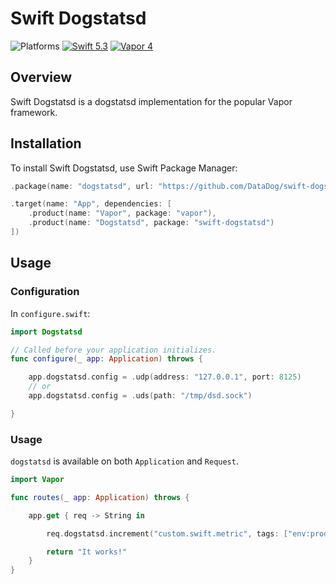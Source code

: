 # Swift Dogstatsd
![Platforms](https://img.shields.io/badge/platforms-macOS%2010.15%20|%20Ubuntu%2016.04%20LTS-ff0000.svg?style=flat)
[![Swift 5.3](https://img.shields.io/badge/swift-5.3-orange.svg?style=flat)](http://swift.org)
[![Vapor 4](https://img.shields.io/badge/vapor-4.0-blue.svg?style=flat)](https://vapor.codes)

## Overview

Swift Dogstatsd is a dogstatsd implementation for the popular Vapor framework. 


## Installation
To install Swift Dogstatsd, use Swift Package Manager:

```swift
.package(name: "dogstatsd", url: "https://github.com/DataDog/swift-dogstatsd.git", from: "1.0.0")),

.target(name: "App", dependencies: [
    .product(name: "Vapor", package: "vapor"),
    .product(name: "Dogstatsd", package: "swift-dogstatsd")
])
```

## Usage

### Configuration

In `configure.swift`:

```swift
import Dogstatsd

// Called before your application initializes.
func configure(_ app: Application) throws {

    app.dogstatsd.config = .udp(address: "127.0.0.1", port: 8125)
    // or 
    app.dogstatsd.config = .uds(path: "/tmp/dsd.sock")

}
```

### Usage

`dogstatsd` is available on both `Application` and `Request`.

```swift
import Vapor

func routes(_ app: Application) throws {

    app.get { req -> String in

        req.dogstatsd.increment("custom.swift.metric", tags: ["env:prod"])

        return "It works!"
    }
}

```
